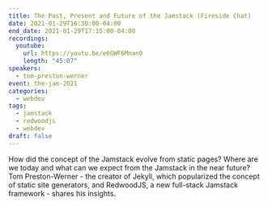 ```yaml
---
title: The Past, Present and Future of the Jamstack (Fireside Chat)
date: 2021-01-29T16:30:00-04:00
end_date: 2021-01-29T17:15:00-04:00
recordings:
  youtube:
    url: https://youtu.be/e6GWF6Mnan0
    length: "45:07"
speakers:
  - tom-preston-werner
event: the-jam-2021
categories:
  - webdev
tags:
  - jamstack
  - redwoodjs
  - webdev
draft: false
---
```


How did the concept of the Jamstack evolve from static pages? Where are we today and what can we expect from the Jamstack in the near future? Tom Preston-Werner - the creator of Jekyll, which popularized the concept of static site generators, and RedwoodJS, a new full-stack Jamstack framework - shares his insights.
